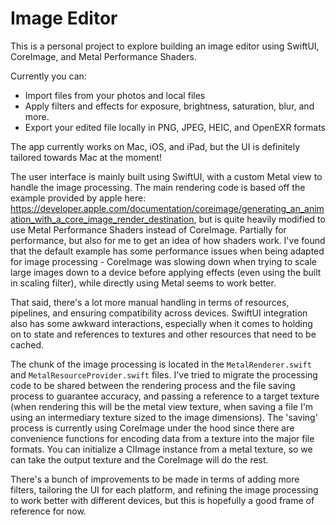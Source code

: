 # Image Editor

This is a personal project to explore building an image editor using SwiftUI, CoreImage, and Metal Performance Shaders.

Currently you can:
- Import files from your photos and local files
- Apply filters and effects for exposure, brightness, saturation, blur, and more.
- Export your edited file locally in PNG, JPEG, HEIC, and OpenEXR formats

The app currently works on Mac, iOS, and iPad, but the UI is definitely tailored towards Mac at the moment!

The user interface is mainly built using SwiftUI, with a custom Metal view to handle the image processing. The main rendering code is based off the example provided by apple here: https://developer.apple.com/documentation/coreimage/generating_an_animation_with_a_core_image_render_destination, but is quite heavily modified to use Metal Performance Shaders instead of CoreImage. Partially for performance, but also for me to get an idea of how shaders work. I've found that the default example has some performance issues when being adapted for image processing - CoreImage was slowing down when trying to scale large images down to a device before applying effects (even using the built in scaling filter), while directly using Metal seems to work better.

That said, there's a lot more manual handling in terms of resources, pipelines, and ensuring compatibility across devices. SwiftUI integration also has some awkward interactions, especially when it comes to holding on to state and references to textures and other resources that need to be cached.

The chunk of the image processing is located in the `MetalRenderer.swift` and `MetalResourceProvider.swift` files. I've tried to migrate the processing code to be shared between the rendering process and the file saving process to guarantee accuracy, and passing a reference to a target texture (when rendering this will be the metal view texture, when saving a file I'm using an intermediary texture sized to the image dimensions). The 'saving' process is currently using CoreImage under the hood since there are convenience functions for encoding data from a texture into the major file formats. You can initialize a CIImage instance from a metal texture, so we can take the output texture and the CoreImage will do the rest.

There's a bunch of improvements to be made in terms of adding more filters, tailoring the UI for each platform, and refining the image processing to work better with different devices, but this is hopefully a good frame of reference for now.